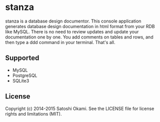 stanza
======

stanza is a database design documentor. This console application generates database design documentation in html format from your RDB like MySQL. There is no need to review updates and update your documentation one by one. You add comments on tables and rows, and then type a ddd command in your terminal. That's all.

## Supported

* MySQL
* PostgreSQL
* SQLite3

## License

Copyright (c) 2014-2015 Satoshi Okami. See the LICENSE file for license rights and limitations (MIT).